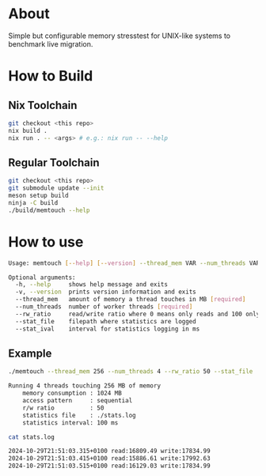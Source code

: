 # About

Simple but configurable memory stresstest for UNIX-like systems to benchmark live migration.

# How to Build

## Nix Toolchain

```bash
git checkout <this repo>
nix build .
nix run . -- <args> # e.g.: nix run -- --help
```

## Regular Toolchain

```bash
git checkout <this repo>
git submodule update --init
meson setup build
ninja -C build
./build/memtouch --help
```

# How to use

```bash
Usage: memtouch [--help] [--version] --thread_mem VAR --num_threads VAR --rw_ratio VAR [--random] [--stat_file VAR] [--stat_ival VAR]

Optional arguments:
  -h, --help     shows help message and exits
  -v, --version  prints version information and exits
  --thread_mem   amount of memory a thread touches in MB [required]
  --num_threads  number of worker threads [required]
  --rw_ratio     read/write ratio where 0 means only reads and 100 only writes [required]
  --stat_file    filepath where statistics are logged
  --stat_ival    interval for statistics logging in ms
```

## Example

```bash
./memtouch --thread_mem 256 --num_threads 4 --rw_ratio 50 --stat_file ./stats.log --stat_ival 100

Running 4 threads touching 256 MB of memory
    memory consumption : 1024 MB
    access pattern     : sequential
    r/w ratio          : 50
    statistics file    : ./stats.log
    statistics interval: 100 ms

cat stats.log

2024-10-29T21:51:03.315+0100 read:16809.49 write:17834.99
2024-10-29T21:51:03.415+0100 read:15886.61 write:17992.63
2024-10-29T21:51:03.515+0100 read:16129.03 write:17834.99
```
